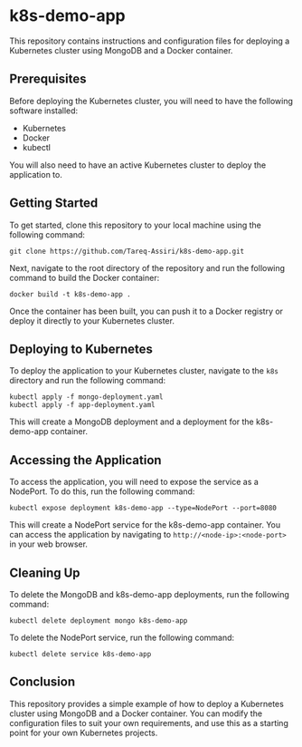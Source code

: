 # k8s-demo-app

This repository contains instructions and configuration files for deploying a Kubernetes cluster using MongoDB and a Docker container.

## Prerequisites

Before deploying the Kubernetes cluster, you will need to have the following software installed:

- Kubernetes
- Docker
- kubectl

You will also need to have an active Kubernetes cluster to deploy the application to.

## Getting Started

To get started, clone this repository to your local machine using the following command:

```
git clone https://github.com/Tareq-Assiri/k8s-demo-app.git
```

Next, navigate to the root directory of the repository and run the following command to build the Docker container:

```
docker build -t k8s-demo-app .
```

Once the container has been built, you can push it to a Docker registry or deploy it directly to your Kubernetes cluster.

## Deploying to Kubernetes

To deploy the application to your Kubernetes cluster, navigate to the `k8s` directory and run the following command:

```
kubectl apply -f mongo-deployment.yaml
kubectl apply -f app-deployment.yaml
```

This will create a MongoDB deployment and a deployment for the k8s-demo-app container.

## Accessing the Application

To access the application, you will need to expose the service as a NodePort. To do this, run the following command:

```
kubectl expose deployment k8s-demo-app --type=NodePort --port=8080
```

This will create a NodePort service for the k8s-demo-app container. You can access the application by navigating to `http://<node-ip>:<node-port>` in your web browser.

## Cleaning Up

To delete the MongoDB and k8s-demo-app deployments, run the following command:

```
kubectl delete deployment mongo k8s-demo-app
```

To delete the NodePort service, run the following command:

```
kubectl delete service k8s-demo-app
```

## Conclusion

This repository provides a simple example of how to deploy a Kubernetes cluster using MongoDB and a Docker container. You can modify the configuration files to suit your own requirements, and use this as a starting point for your own Kubernetes projects.


